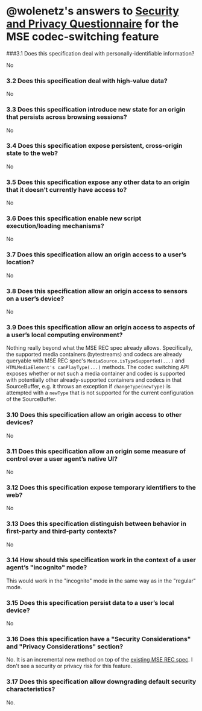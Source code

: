 # @wolenetz's answers to [Security and Privacy Questionnaire](https://www.w3.org/TR/security-privacy-questionnaire/) for the MSE codec-switching feature

###3.1 Does this specification deal with personally-identifiable information?

No

### 3.2 Does this specification deal with high-value data?

No

### 3.3 Does this specification introduce new state for an origin that persists across browsing sessions?

No

### 3.4 Does this specification expose persistent, cross-origin state to the web?

No

### 3.5 Does this specification expose any other data to an origin that it doesn’t currently have access to?

No

### 3.6 Does this specification enable new script execution/loading mechanisms?

No

### 3.7 Does this specification allow an origin access to a user’s location?

No

### 3.8 Does this specification allow an origin access to sensors on a user’s device?

No

### 3.9 Does this specification allow an origin access to aspects of a user’s local computing environment?

Nothing really beyond what the MSE REC spec already allows. Specifically, the
supported media containers (bytestreams) and codecs are already queryable with
MSE REC spec's `MediaSource.isTypeSupported(...)` and `HTMLMediaElement's
canPlayType(...)` methods. The codec switching API exposes whether or not such a
media container and codec is supported with potentially other already-supported
containers and codecs in that SourceBuffer, e.g. it throws an exception if
`changeType(newType)` is attempted with a `newType` that is not supported for
the current configuration of the SourceBuffer.

### 3.10 Does this specification allow an origin access to other devices?

No

### 3.11 Does this specification allow an origin some measure of control over a user agent’s native UI?

No

### 3.12 Does this specification expose temporary identifiers to the web?

No

### 3.13 Does this specification distinguish between behavior in first-party and third-party contexts?

No

### 3.14 How should this specification work in the context of a user agent’s "incognito" mode?

This would work in the "incognito" mode in the same way as in the "regular" mode.

### 3.15 Does this specification persist data to a user’s local device?

No

### 3.16 Does this specification have a "Security Considerations" and "Privacy Considerations" section?

No. It is an incremental new method on top of the [existing MSE REC spec](https://www.w3.org/TR/media-source/).
I don't see a security or privacy risk for this feature.

### 3.17 Does this specification allow downgrading default security characteristics?

No.
